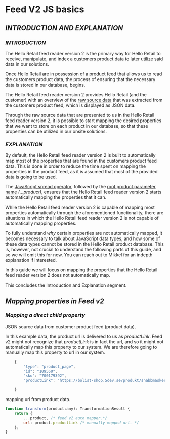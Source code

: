 # **Feed V2 JS basics**
## *INTRODUCTION AND EXPLANATION*
### *INTRODUCTION*
The Hello Retail feed reader version 2 is the primary way for Hello Retail to receive, manipulate, and index a customers product data to later utilize said data in our solutions.

Once Hello Retail are in possession of a product feed that allows us to read the customers product data, the process of ensuring that the necessary data is stored in our database, begins.

The Hello Retail feed reader version 2 provides Hello Retail (and the customer) with an overview of the [raw source data](https://explain.helloretail.com/z8udz2x5) that was extracted from the customers product feed, which is displayed as JSON data.

Through the raw source data that are presented to us in the Hello Retail feed reader version 2, it is possible to start mapping the desired properties that we want to store on each product in our database, so that these properties can be utilized in our onsite solutions.

### *EXPLANATION*
By default, the Hello Retail feed reader version 2 is built to automatically map most of the properties that are found in the customers product feed data. This is done in order to reduce the time spent on mapping the properties in the product feed, as it is assumed that most of the provided data is going to be used.

The [JavaScript spread operator](https://developer.mozilla.org/en-US/docs/Web/JavaScript/Reference/Operators/Spread_syntax), followed by the [root product parameter name](https://explain.helloretail.com/o0uK2zPd) *(...product)*, ensures that the Hello Retail feed reader version 2 starts automatically mapping the properties that it can.

While the Hello Retail feed reader version 2 is capable of mapping most properties automatically through the aforementioned functionality, there are situations in which the Hello Retail feed reader version 2 is not capable of automatically mapping properties.

To fully understand *why* certain properties are not automatically mapped, it becomes necessary to talk about JavaScript data types, and how some of these data types cannot be stored in the Hello Retail product database. This is, however, not crucial to understand the following parts of this guide, and so we will omit this for now. You can reach out to Mikkel for an indepth explanation if interested.

In this guide we will focus on mapping the properties that the Hello Retail feed reader version 2 does not automatically map.

This concludes the Introduction and Explanation segment.

## *Mapping properties in Feed v2*

### *Mapping a direct child property*
JSON source data from customer product feed (product data). 

In this example data, the product url is delivered to us as *productLink*. Feed v2 might not recognize that *productLink* is in fact the url, and so it might not automatically map this property to our system. We are therefore going to manually map this property to url in our system.
```js
    {
        "type": "product_page",
        "id": "109560",
        "sku": "700179392",
        "productLink": "https://bolist-shop.5dev.se/produkt/snabbmaskering",

    }
```
mapping url from product data.
```js
function transform(product:any): TransformationResult {
	return {
		...product, /* feed v2 auto mapper.*/
        url: product.productLink /* manually mapped url. */
	};
}
```





